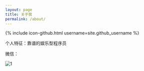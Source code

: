 ```yaml
---
layout: page
title: 关于我
permalink: /about/
---
```

{% include icon-github.html username=site.github_username %}

个人特征：靠谱的娱乐型程序员

微信：

![1]({{site.baseurl}}/image/xesam_weixin.jpg)